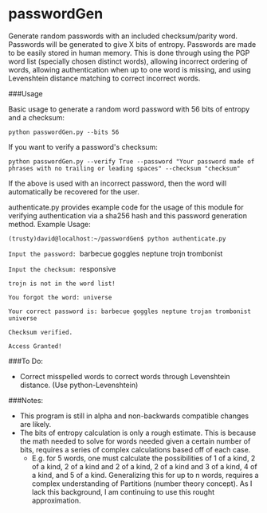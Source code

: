 passwordGen
===========
Generate random passwords with an included checksum/parity word. Passwords will be generated to give X bits of entropy. Passwords are made to be easily stored in human memory. This is done through using the PGP word list (specially chosen distinct words), allowing incorrect ordering of words, allowing authentication when up to one word is missing, and using Levenshtein distance matching to correct incorrect words. 

###Usage

Basic usage to generate a random word password with 56 bits of entropy and a checksum: 

```python passwordGen.py --bits 56```

If you want to verify a password's checksum: 

```python passwordGen.py --verify True --password "Your password made of phrases with no trailing or leading spaces" --checksum "checksum"```

If the above is used with an incorrect password, then the word will automatically be recovered for the user. 

authenticate.py provides example code for the usage of this module for verifying authentication via a sha256 hash and this password generation method. Example Usage: 

```(trusty)david@localhost:~/passwordGen$ python authenticate.py```

```Input the password: ```barbecue goggles neptune trojn trombonist   

```Input the checksum: ```responsive

```trojn is not in the word list!```

```You forgot the word: universe```

```Your correct password is: barbecue goggles neptune trojan trombonist universe```

```Checksum verified.```

```Access Granted!```

###To Do: 
* Correct misspelled words to correct words through Levenshtein distance. (Use python-Levenshtein)

###Notes: 
* This program is still in alpha and non-backwards compatible changes are likely. 
* The bits of entropy calculation is only a rough estimate. This is because the math needed to solve for words needed given a certain number of bits, requires a series of complex calculations based off of each case. 
  * E.g. for 5 words, one must calculate the possibilities of 1 of a kind, 2 of a kind, 2 of a kind and 2 of a kind, 2 of a kind and 3 of a kind, 4 of a kind, and 5 of a kind. Generalizing this for up to n words, requires a complex understanding of Partitions (number theory concept). As I lack this background, I am continuing to use this rought approximation. 
